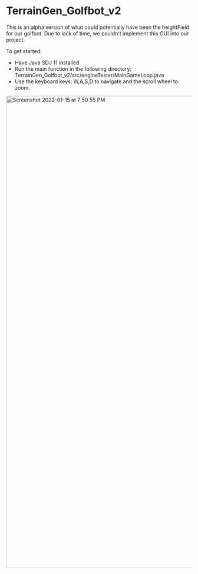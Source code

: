 # TerrainGen_Golfbot_v2
This is an alpha version of what could potentially have been the heightField for our golfbot.
Due to lack of time, we couldn't implement this GUI into our project.

To get started:
- Have Java SDJ 11 installed
- Run the main function in the following directory: TerrainGen_Golfbot_v2/src/engineTester/MainGameLoop.java
- Use the keyboard keys: W,A,S,D to navigate and the scroll wheel to zoom.

<img width="1280" alt="Screenshot 2022-01-15 at 7 50 55 PM" src="https://user-images.githubusercontent.com/56159200/149634305-52a99943-67c0-49b4-825e-ba4f16ef267d.png">
